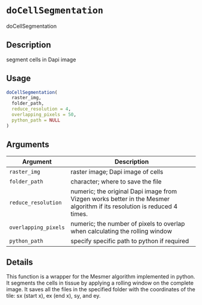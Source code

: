# `doCellSegmentation`

doCellSegmentation


## Description

segment cells in Dapi image


## Usage

```r
doCellSegmentation(
  raster_img,
  folder_path,
  reduce_resolution = 4,
  overlapping_pixels = 50,
  python_path = NULL
)
```


## Arguments

Argument      |Description
------------- |----------------
`raster_img`     |     raster image; Dapi image of cells
`folder_path`     |     character; where to save the file
`reduce_resolution`     |     numeric; the original Dapi image from Vizgen works better in the Mesmer algorithm if its resolution is reduced 4 times.
`overlapping_pixels`     |     numeric; the number of pixels to overlap when calculating the rolling window
`python_path`     |     specify specific path to python if required


## Details

This function is a wrapper for the Mesmer algorithm implemented in python.
 It segments the cells in tissue by applying a rolling window on the complete
 image. It saves all the files in the specified folder with the coordinates
 of the tile: sx (start x), ex (end x), sy, and ey.



